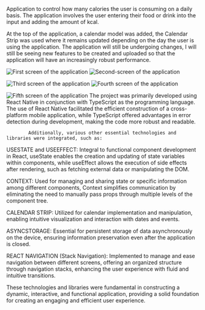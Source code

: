 Application to control how many calories the user is consuming on a daily basis.
The application involves the user entering their food or drink into the input and adding the amount of kcal.

At the top of the application, a calendar model was added, the Calendar Strip was used where it remains updated depending on the day the user is using the application.
The application will still be undergoing changes, I will still be seeing new features to be created and uploaded so that the application will have an increasingly robust performance.

![First screen of the application](https://github.com/TecoAdamo/fitness-life/assets/133070554/58e168fb-d4cf-45c9-ab26-af322c58e02c) ![Second-screen of the application](https://github.com/TecoAdamo/fitness-life/assets/133070554/a94e82fe-3747-46f4-8334-f73eb56992a0)

![Third screen of the application](https://github.com/TecoAdamo/fitness-life/assets/133070554/baaaed4b-2413-4a7e-a331-befd3b5cc279) ![Fourth screen of the application](https://github.com/TecoAdamo/fitness-life/assets/133070554/004c253c-1925-4aea-ad01-d9300eb2d851)

![Fifth screen of the application](https://github.com/TecoAdamo/fitness-life/assets/133070554/e2c77a3b-cd92-4c2d-9de1-704b4a792d05) The project was primarily developed using React Native in conjunction with TypeScript as the programming language. The use of React Native facilitated the efficient construction of a cross-platform mobile application, while TypeScript offered advantages in error detection during development, making the code more robust and readable.

            Additionally, various other essential technologies and libraries were integrated, such as:

USESTATE and USEEFFECT: Integral to functional component development in React, useState enables the creation and updating of state variables within components, while useEffect allows the execution of side effects after rendering, such as fetching external data or manipulating the DOM.

CONTEXT: Used for managing and sharing state or specific information among different components, Context simplifies communication by eliminating the need to manually pass props through multiple levels of the component tree.

CALENDAR STRIP: Utilized for calendar implementation and manipulation, enabling intuitive visualization and interaction with dates and events.

ASYNCSTORAGE: Essential for persistent storage of data asynchronously on the device, ensuring information preservation even after the application is closed.

REACT NAVIGATION (Stack Navigation): Implemented to manage and ease navigation between different screens, offering an organized structure through navigation stacks, enhancing the user experience with fluid and intuitive transitions.

These technologies and libraries were fundamental in constructing a dynamic, interactive, and functional application, providing a solid foundation for creating an engaging and efficient user experience.

